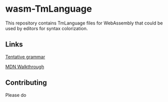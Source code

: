 # wasm-TmLanguage

This repository contains TmLanguage files for WebAssembly that could be used by editors for syntax colorization.

## Links

[Tentative grammar](https://github.com/WebAssembly/spec/tree/master/interpreter/#s-expression-syntax)

[MDN Walkthrough](https://developer.mozilla.org/en-US/docs/WebAssembly/Understanding_the_text_format)

## Contributing

Please do